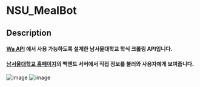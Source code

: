 # NSU_MealBot

## Description
#### [Wa API](https://github.com/yymin1022/Wa_API) 에서 사용 가능하도록 설계한 남서울대학교 학식 크롤링 API입니다.
#### [남서울대학교 홈페이지](https://nsu.ac.kr/?m1=page%25&menu_id=483%25)의 백엔드 서버에서 직접 정보를 불러와 사용자에게 보여줍니다.

![image](https://github.com/kimch0612/NSU_MealBot/assets/10193967/3ad014b9-f100-4f72-8435-c3e95872c393)
![image](https://github.com/kimch0612/NSU_MealBot/assets/10193967/aec41949-475c-4101-9c1f-aea176e5b8b4)
